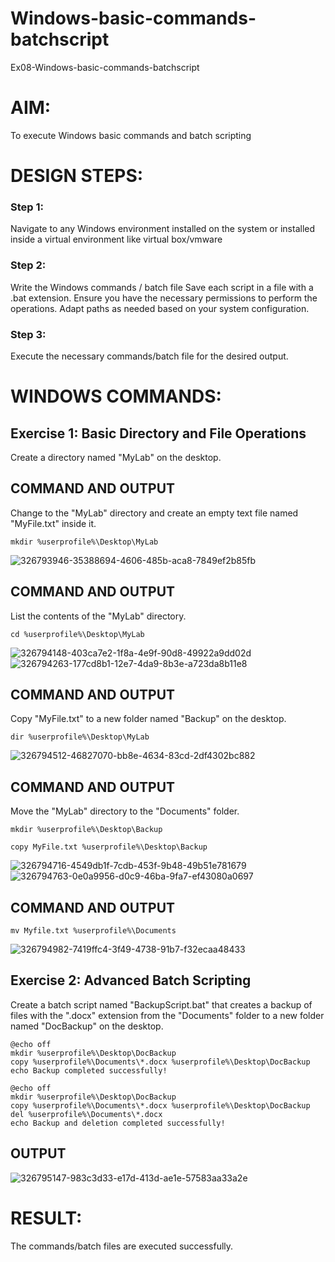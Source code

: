 # Windows-basic-commands-batchscript
Ex08-Windows-basic-commands-batchscript

# AIM:
To execute Windows basic commands and batch scripting

# DESIGN STEPS:

### Step 1:

Navigate to any Windows environment installed on the system or installed inside a virtual environment like virtual box/vmware 

### Step 2:

Write the Windows commands / batch file
Save each script in a file with a .bat extension.
Ensure you have the necessary permissions to perform the operations.
Adapt paths as needed based on your system configuration.
### Step 3:

Execute the necessary commands/batch file for the desired output. 




# WINDOWS COMMANDS:
## Exercise 1: Basic Directory and File Operations
Create a directory named "MyLab" on the desktop.


## COMMAND AND OUTPUT

Change to the "MyLab" directory and create an empty text file named "MyFile.txt" inside it.
```
mkdir %userprofile%\Desktop\MyLab
```
![326793946-35388694-4606-485b-aca8-7849ef2b85fb](https://github.com/shalini170/Windows-basic-commands-batchscript/assets/151901983/0a4adfb3-2c0a-4f82-9298-df45661ea0ef)

## COMMAND AND OUTPUT

List the contents of the "MyLab" directory.
```
cd %userprofile%\Desktop\MyLab
```
![326794148-403ca7e2-1f8a-4e9f-90d8-49922a9dd02d](https://github.com/shalini170/Windows-basic-commands-batchscript/assets/151901983/e31f7c32-b0bb-41e5-8639-77202b56440d)
![326794263-177cd8b1-12e7-4da9-8b3e-a723da8b11e8](https://github.com/shalini170/Windows-basic-commands-batchscript/assets/151901983/d6b92099-208b-47bf-88e5-b15aa6d9a425)

## COMMAND AND OUTPUT

Copy "MyFile.txt" to a new folder named "Backup" on the desktop.
```
dir %userprofile%\Desktop\MyLab
```
![326794512-46827070-bb8e-4634-83cd-2df4302bc882](https://github.com/shalini170/Windows-basic-commands-batchscript/assets/151901983/5d127d37-e6ab-4561-b1cb-8f548605e629)

## COMMAND AND OUTPUT

Move the "MyLab" directory to the "Documents" folder.
```
mkdir %userprofile%\Desktop\Backup

copy MyFile.txt %userprofile%\Desktop\Backup
```
![326794716-4549db1f-7cdb-453f-9b48-49b51e781679](https://github.com/shalini170/Windows-basic-commands-batchscript/assets/151901983/e77a2f5d-6b65-492c-9858-b6bebc1da774)
![326794763-0e0a9956-d0c9-46ba-9fa7-ef43080a0697](https://github.com/shalini170/Windows-basic-commands-batchscript/assets/151901983/5e231514-722b-4c5a-b7bc-75f4be2b309c)


## COMMAND AND OUTPUT
```
mv Myfile.txt %userprofile%\Documents
```
![326794982-7419ffc4-3f49-4738-91b7-f32ecaa48433](https://github.com/shalini170/Windows-basic-commands-batchscript/assets/151901983/b14dedd2-a88c-4769-a233-ea575e2d52d0)

## Exercise 2: Advanced Batch Scripting
Create a batch script named "BackupScript.bat" that creates a backup of files with the ".docx" extension from the "Documents" folder to a new folder named "DocBackup" on the desktop.
```
@echo off
mkdir %userprofile%\Desktop\DocBackup
copy %userprofile%\Documents\*.docx %userprofile%\Desktop\DocBackup
echo Backup completed successfully!
```
```
@echo off
mkdir %userprofile%\Desktop\DocBackup
copy %userprofile%\Documents\*.docx %userprofile%\Desktop\DocBackup
del %userprofile%\Documents\*.docx
echo Backup and deletion completed successfully!
```






## OUTPUT
![326795147-983c3d33-e17d-413d-ae1e-57583aa33a2e](https://github.com/shalini170/Windows-basic-commands-batchscript/assets/151901983/da19c76e-6d4b-461b-828a-bebf54d1d14e)





# RESULT:
The commands/batch files are executed successfully.

